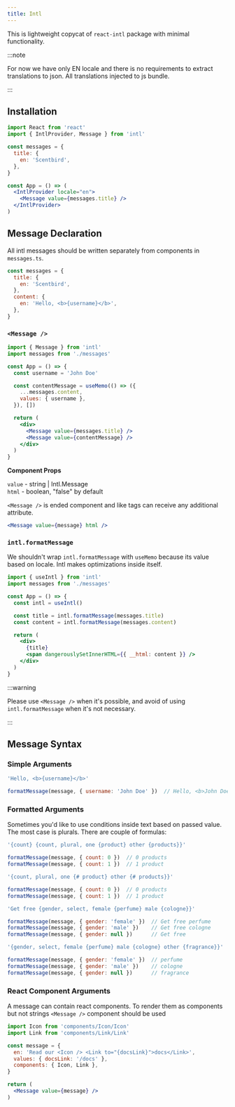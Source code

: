 ```yaml
---
title: Intl
---
```


This is lightweight copycat of `react-intl` package with minimal functionality.

:::note

For now we have only EN locale and there is no requirements to extract translations to json. All translations 
injected to js bundle.

::: 



## Installation

```jsx harmony
import React from 'react'
import { IntlProvider, Message } from 'intl'

const messages = {
  title: {
    en: 'Scentbird',
  },
}

const App = () => (
  <IntlProvider locale="en">
    <Message value={messages.title} />
  </IntlProvider>
)
```

## Message Declaration

All intl messages should be written separately from components in `messages.ts`.

```javascript
const messages = {
  title: {
    en: 'Scentbird',
  },
  content: {
    en: 'Hello, <b>{username}</b>',
  },
}
```

### `<Message />`

```jsx harmony
import { Message } from 'intl'
import messages from './messages'

const App = () => {
  const username = 'John Doe'

  const contentMessage = useMemo(() => ({
    ...messages.content, 
    values: { username },
  }), [])

  return (
    <div>
      <Message value={messages.title} />
      <Message value={contentMessage} />
    </div>
  )
}
```

**Component Props**

`value` - string | Intl.Message<br />
`html` - boolean, "false" by default

`<Message />` is ended component and like tags can receive any additional attribute.

```jsx harmony
<Message value={message} html />
```

### `intl.formatMessage`

We shouldn't wrap `intl.formatMessage` with `useMemo` because its value based on locale. 
Intl makes optimizations inside itself. 

```jsx harmony
import { useIntl } from 'intl'
import messages from './messages'

const App = () => {
  const intl = useIntl()

  const title = intl.formatMessage(messages.title)
  const content = intl.formatMessage(messages.content)

  return (
    <div>
      {title}
      <span dangerouslySetInnerHTML={{ __html: content }} />
    </div>
  )
}
```

:::warning

Please use `<Message />` when it's possible, and avoid of using `intl.formatMessage` when it's not necessary. 

::: 


## Message Syntax

### Simple Arguments

```javascript
'Hello, <b>{username}</b>'

formatMessage(message, { username: 'John Doe' })  // Hello, <b>John Doe</b>
```

### Formatted Arguments

Sometimes you'd like to use conditions inside text based on passed value. The most case is plurals. 
There are couple of formulas:

```javascript
'{count} {count, plural, one {product} other {products}}'

formatMessage(message, { count: 0 })  // 0 products
formatMessage(message, { count: 1 })  // 1 product
```

```javascript
'{count, plural, one {# product} other {# products}}'

formatMessage(message, { count: 0 })  // 0 products
formatMessage(message, { count: 1 })  // 1 product
```

```javascript
'Get free {gender, select, female {perfume} male {cologne}}'

formatMessage(message, { gender: 'female' })  // Get free perfume
formatMessage(message, { gender: 'male' })    // Get free cologne
formatMessage(message, { gender: null })      // Get free
```

```javascript
'{gender, select, female {perfume} male {cologne} other {fragrance}}'

formatMessage(message, { gender: 'female' })  // perfume
formatMessage(message, { gender: 'male' })    // cologne
formatMessage(message, { gender: null })      // fragrance
```

### React Component Arguments

A message can contain react components. To render them as components but not strings `<Message />` component should be used

```jsx harmony
import Icon from 'components/Icon/Icon'
import Link from 'components/Link/Link'

const message = { 
  en: 'Read our <Icon /> <Link to="{docsLink}">docs</Link>',
  values: { docsLink: '/docs' },
  components: { Icon, Link },
}

return (
  <Message value={message} />
)
```
